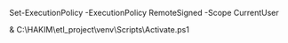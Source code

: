 Set-ExecutionPolicy -ExecutionPolicy RemoteSigned -Scope CurrentUser

& C:\HAKIM\etl_project\venv\Scripts\Activate.ps1